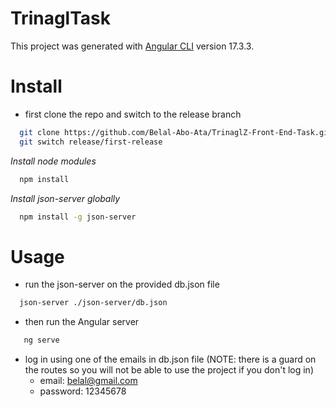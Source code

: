 # TrinaglTask

This project was generated with [Angular CLI](https://github.com/angular/angular-cli) version 17.3.3.

# Install

- first clone the repo and switch to the release branch
```bash
  git clone https://github.com/Belal-Abo-Ata/TrinaglZ-Front-End-Task.git
  git switch release/first-release
```

*Install node modules*
```bash
  npm install
```

*Install json-server globally*

```bash
  npm install -g json-server
```
# Usage

- run the json-server on the provided db.json file
```bash
  json-server ./json-server/db.json
```
- then run the Angular server
 ```bash
    ng serve
```
- log in using one of the emails in db.json file (NOTE: there is a guard on the routes so you will not be able to use the project if you don't log in)
  - email: belal@gmail.com
  - password: 12345678
